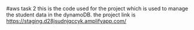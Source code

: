 #aws task 2
this is the code used for the project which is used to manage the student data in the dynamoDB.
the project link is https://staging.d28jsudnjqccyk.amplifyapp.com/
